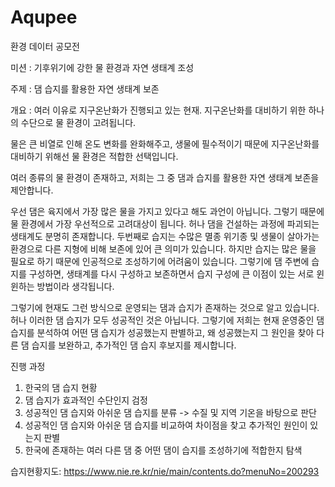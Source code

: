 # Aqupee
환경 데이터 공모전

미션 : 기후위기에 강한 물 환경과 자연 생태계 조성

주제 : 댐 습지를 활용한 자연 생태계 보존

개요 : 여러 이유로 지구온난화가 진행되고 있는 현재. 지구온난화를 대비하기 위한 하나의 수단으로 물 환경이 고려됩니다. 

물은 큰 비열로 인해 온도 변화를 완화해주고, 생물에 필수적이기 때문에 지구온난화를 대비하기 위해선 물 환경은 적합한 선택입니다.

여러 종류의 물 환경이 존재하고, 저희는 그 중 댐과 습지를 활용한 자연 생태계 보존을 제안합니다.

우선 댐은 육지에서 가장 많은 물을 가지고 있다고 해도 과언이 아닙니다. 그렇기 때문에 물 환경에서 가장 우선적으로 고려대상이 됩니다. 허나 댐을 건설하는 과정에 파괴되는 생태계도 분명히 존재합니다.
두번째로 습지는 수많은 멸종 위기종 및 생물이 살아가는 환경으로 다른 지형에 비해 보존에 있어 큰 의미가 있습니다. 하지만 습지는 많은 물을 필요로 하기 때문에 인공적으로 조성하기에 어려움이 있습니다.
그렇기에 댐 주변에 습지를 구성하면, 생태계를 다시 구성하고 보존하면서 습지 구성에 큰 이점이 있는 서로 윈윈하는 방법이라 생각됩니다.

그렇기에 현재도 그런 방식으로 운영되는 댐과 습지가 존재하는 것으로 알고 있습니다. 허나 이러한 댐 습지가 모두 성공적인 것은 아닙니다. 그렇기에 저희는 현재 운영중인 댐 습지를 분석하여 어떤 댐 습지가 성공했는지 판별하고, 왜 성공했는지 그 원인을 찾아 다른 댐 습지를 보완하고, 추가적인 댐 습지 후보지를 제시합니다.

진행 과정
1. 한국의 댐 습지 현황
2. 댐 습지가 효과적인 수단인지 검정
3. 성공적인 댐 습지와 아쉬운 댐 습지를 분류 -> 수질 및 지역 기온을 바탕으로 판단
4. 성공적인 댐 습지와 아쉬운 댐 습지를 비교하여 차이점을 찾고 추가적인 원인이 있는지 판별
5. 한국에 존재하는 여러 다른 댐 중 어떤 댐이 습지를 조성하기에 적합한지 탐색

습지현황지도:
https://www.nie.re.kr/nie/main/contents.do?menuNo=200293